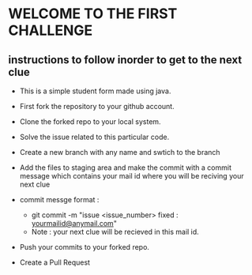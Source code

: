 # WELCOME TO THE FIRST CHALLENGE

## instructions to follow inorder to get to the next clue

- This is a simple student form made using java.

- First fork the repository to your github account.

- Clone the forked repo to your local system.

- Solve the issue related to this particular code.

- Create a new branch with any name and swtich to the branch 

- Add the files to staging area and make the commit with a commit message which contains your mail id where you will be reciving your next clue

- commit messge format :
    - git commit -m "issue <issue_number> fixed : <yourmailid@anymail.com>"
    - Note : your next clue will be recieved in this mail id.

- Push your commits to your forked repo.

- Create a Pull Request 